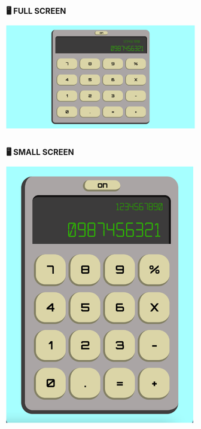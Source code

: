 <h2>🖥 FULL SCREEN</h2>
<img src="https://github.com/ediaz-ce/JavaScript-Vanilla/blob/main/calculadora/Proyect/calculadora-full-screen.png">
<br>
<br>
<h2>🖥 SMALL SCREEN</h2>
<img src="https://github.com/ediaz-ce/JavaScript-Vanilla/blob/main/calculadora/Proyect/calculadora-small-screen.png" style="height:686px; width:500px">
